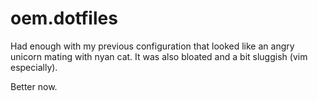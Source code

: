 # oem.dotfiles

Had enough with my previous configuration that looked like an angry
unicorn mating with nyan cat.
It was also bloated and a bit sluggish (vim especially).

Better now.
